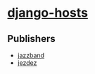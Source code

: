 # [django-hosts](https://pypi.org/project/django-hosts)



## Publishers
- [jazzband](https://pypi.org/user/jazzband)
- [jezdez](https://pypi.org/user/jezdez)

